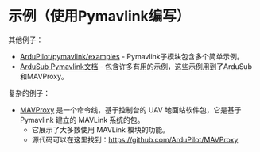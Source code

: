 # 示例（使用Pymavlink编写）

其他例子：

- [ArduPilot/pymavlink/examples](https://github.com/ArduPilot/pymavlink/tree/master/examples) - Pymavlink子模块包含多个简单示例。
- [ArduSub Pymavlink文档](https://www.ardusub.com/developers/pymavlink.html) - 包含许多有用的示例，这些示例用到了ArduSub和MAVProxy。

复杂的例子：

- [MAVProxy](http://ardupilot.github.io/MAVProxy/html/development/index.html) 是一个命令线，基于控制台的 UAV 地面站软件包，它是基于 Pymavlink 建立的 MAVLink 系统的包。
  - 它展示了大多数使用 MAVLink 模块的功能。
  - 源代码可以在这里找到：https://github.com/ArduPilot/MAVProxy
